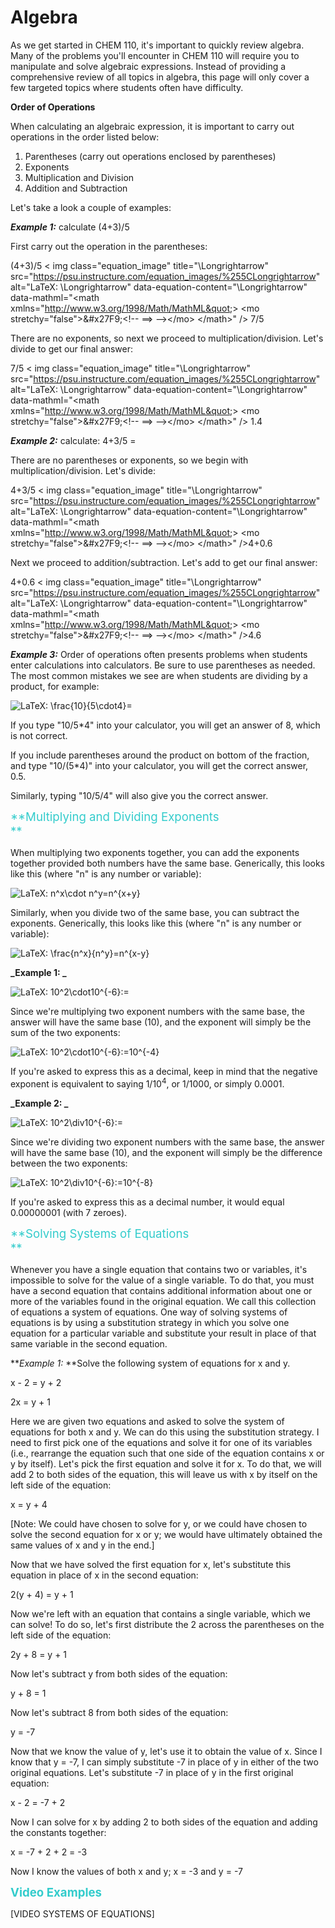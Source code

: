 # Algebra

As we get started in CHEM 110, it's important to quickly review algebra. Many of the problems you'll encounter in CHEM 110 will require you to manipulate and solve algebraic expressions. Instead of providing a comprehensive review of all topics in algebra, this page will only cover a few targeted topics where students often have difficulty.

**Order of Operations**

When calculating an algebraic expression, it is important to carry out operations in the order listed below:

1.  Parentheses (carry out operations enclosed by parentheses)
2.  Exponents
3.  Multiplication and Division
4.  Addition and Subtraction

Let's take a look a couple of examples:

**_Example 1:_** calculate (4+3)/5

First carry out the operation in the parentheses:

(4+3)/5 < img class="equation_image" title="\Longrightarrow" src="https://psu.instructure.com/equation_images/%255CLongrightarrow" alt="LaTeX: \Longrightarrow" data-equation-content="\Longrightarrow" data-mathml="&lt;math xmlns=&quot;http://www.w3.org/1998/Math/MathML&quot;&gt; &lt;mo stretchy=&quot;false&quot;&gt;&amp;#x27F9;&lt;!-- ⟹ --&gt;&lt;/mo&gt; &lt;/math&gt;" /> 7/5

There are no exponents, so next we proceed to multiplication/division. Let's divide to get our final answer:

7/5 < img class="equation_image" title="\Longrightarrow" src="https://psu.instructure.com/equation_images/%255CLongrightarrow" alt="LaTeX: \Longrightarrow" data-equation-content="\Longrightarrow" data-mathml="&lt;math xmlns=&quot;http://www.w3.org/1998/Math/MathML&quot;&gt; &lt;mo stretchy=&quot;false&quot;&gt;&amp;#x27F9;&lt;!-- ⟹ --&gt;&lt;/mo&gt; &lt;/math&gt;" /> 1.4

**_Example 2:_** calculate: 4+3/5 =

There are no parentheses or exponents, so we begin with multiplication/division. Let's divide:

4+3/5 < img class="equation_image" title="\Longrightarrow" src="https://psu.instructure.com/equation_images/%255CLongrightarrow" alt="LaTeX: \Longrightarrow" data-equation-content="\Longrightarrow" data-mathml="&lt;math xmlns=&quot;http://www.w3.org/1998/Math/MathML&quot;&gt; &lt;mo stretchy=&quot;false&quot;&gt;&amp;#x27F9;&lt;!-- ⟹ --&gt;&lt;/mo&gt; &lt;/math&gt;" />4+0.6

Next we proceed to addition/subtraction. Let's add to get our final answer:

4+0.6 < img class="equation_image" title="\Longrightarrow" src="https://psu.instructure.com/equation_images/%255CLongrightarrow" alt="LaTeX: \Longrightarrow" data-equation-content="\Longrightarrow" data-mathml="&lt;math xmlns=&quot;http://www.w3.org/1998/Math/MathML&quot;&gt; &lt;mo stretchy=&quot;false&quot;&gt;&amp;#x27F9;&lt;!-- ⟹ --&gt;&lt;/mo&gt; &lt;/math&gt;" />4.6

**_Example 3:_** Order of operations often presents problems when students enter calculations into calculators. Be sure to use parentheses as needed. The most common mistakes we see are when students are dividing by a product, for example:

![LaTeX: \frac{10}{5\cdot4}=](https://psu.instructure.com/equation_images/%255Cfrac%257B10%257D%257B5%255Ccdot4%257D%253D "\frac{10}{5\cdot4}=")

If you type "10/5*4" into your calculator, you will get an answer of 8, which is not correct.

If you include parentheses around the product on bottom of the fraction, and type "10/(5*4)" into your calculator, you will get the correct answer, 0.5.

Similarly, typing "10/5/4" will also give you the correct answer.

<span style="font-size: 14pt; color: #33cccc;">**Multiplying and Dividing Exponents  
**</span>

When multiplying two exponents together, you can add the exponents together provided both numbers have the same base. Generically, this looks like this (where "n" is any number or variable):

![LaTeX: n^x\cdot n^y=n^{x+y}](https://psu.instructure.com/equation_images/n%255Ex%255Ccdot%2520n%255Ey%253Dn%255E%257Bx%2By%257D "n^x\cdot n^y=n^{x+y}")

Similarly, when you divide two of the same base, you can subtract the exponents. Generically, this looks like this (where "n" is any number or variable):

![LaTeX: \frac{n^x}{n^y}=n^{x-y}](https://psu.instructure.com/equation_images/%255Cfrac%257Bn%255Ex%257D%257Bn%255Ey%257D%253Dn%255E%257Bx-y%257D "\frac{n^x}{n^y}=n^{x-y}")

**_Example 1: _**

![LaTeX: 10^2\cdot10^{-6}\:=](https://psu.instructure.com/equation_images/10%255E2%255Ccdot10%255E%257B-6%257D%255C%253A%253D "10^2\cdot10^{-6}\:=")

Since we're multiplying two exponent numbers with the same base, the answer will have the same base (10), and the exponent will simply be the sum of the two exponents:

![LaTeX: 10^2\cdot10^{-6}\:=10^{-4}](https://psu.instructure.com/equation_images/10%255E2%255Ccdot10%255E%257B-6%257D%255C%253A%253D10%255E%257B-4%257D "10^2\cdot10^{-6}\:=10^{-4}")

If you're asked to express this as a decimal, keep in mind that the negative exponent is equivalent to saying 1/10<sup>4</sup>, or 1/1000, or simply 0.0001.

**_Example 2: _**

![LaTeX: 10^2\div10^{-6}\:=](https://psu.instructure.com/equation_images/10%255E2%255Cdiv10%255E%257B-6%257D%255C%253A%253D "10^2\div10^{-6}\:=")

Since we're dividing two exponent numbers with the same base, the answer will have the same base (10), and the exponent will simply be the difference between the two exponents:

![LaTeX: 10^2\div10^{-6}\:=10^{-8}](https://psu.instructure.com/equation_images/10%255E2%255Cdiv10%255E%257B-6%257D%255C%253A%253D10%255E%257B-8%257D "10^2\div10^{-6}\:=10^{-8}")

If you're asked to express this as a decimal number, it would equal 0.00000001 (with 7 zeroes).

<span style="font-size: 14pt; color: #33cccc;">**Solving Systems of Equations  
**</span>

Whenever you have a single equation that contains two or variables, it's impossible to solve for the value of a single variable. To do that, you must have a second equation that contains additional information about one or more of the variables found in the original equation. We call this collection of equations a system of equations. One way of solving systems of equations is by using a substitution strategy in which you solve one equation for a particular variable and substitute your result in place of that same variable in the second equation.

**_Example 1:_ **Solve the following system of equations for x and y.

x - 2 = y + 2

2x = y + 1

Here we are given two equations and asked to solve the system of equations for both x and y. We can do this using the substitution strategy. I need to first pick one of the equations and solve it for one of its variables (i.e., rearrange the equation such that one side of the equation contains x or y by itself). Let's pick the first equation and solve it for x. To do that, we will add 2 to both sides of the equation, this will leave us with x by itself on the left side of the equation:

x = y + 4

[Note: We could have chosen to solve for y, or we could have chosen to solve the second equation for x or y; we would have ultimately obtained the same values of x and y in the end.]

Now that we have solved the first equation for x, let's substitute this equation in place of x in the second equation:

2(y + 4) = y + 1

Now we're left with an equation that contains a single variable, which we can solve! To do so, let's first distribute the 2 across the parentheses on the left side of the equation:

2y + 8 = y + 1

Now let's subtract y from both sides of the equation:

y + 8 = 1

Now let's subtract 8 from both sides of the equation:

y = -7

Now that we know the value of y, let's use it to obtain the value of x. Since I know that y = -7, I can simply substitute -7 in place of y in either of the two original equations. Let's substitute -7 in place of y in the first original equation:

x - 2 = -7 + 2

Now I can solve for x by adding 2 to both sides of the equation and adding the constants together:

x = -7 + 2 + 2 = -3

Now I know the values of both x and y; x = -3 and y = -7

<span style="font-size: 14pt; color: #33cccc;">**Video Examples**</span>

[VIDEO SYSTEMS OF EQUATIONS]